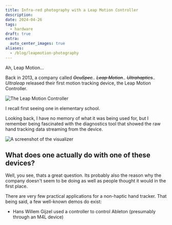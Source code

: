 ```yaml
---
title: Infra-red photography with a Leap Motion Controller
description: 
date: 2024-04-26
tags:
  - hardware
draft: true
extra:
  auto_center_images: true
aliases:
  - /blog/leapmotion-photography
---
```


Ah, Leap Motion...

Back in 2013, a company called *~~OcuSpec~~.. ~~Leap Motion~~.. ~~Ultrahaptics~~.. Ultraleap* released their first motion tracking device, the Leap Motion Controller.

![The Leap Motion Controller](/images/posts/leapmotion-photography/controller.jpg)

I recall first seeing one in elementary school. 

Looking back, I have no memory of what it was being used for, but I remember being fascinated with the diagnostics tool that showed the raw hand tracking data streaming from the device.

![A screenshot of the visualizer](/images/posts/leapmotion-photography/leap-visualizer.png)

## What does one actually do with one of these devices?

Well, you see, thats a great question. Its probably also the reason why the company doesn't seem to be doing as well as people thought it would in the first place.

There are very few practical applications for a non-haptic hand tracker. That being said, a few well-known demos do exist:

- Hans Willem Gijzel used a controller to control Ableton (presumably through an M4L device)